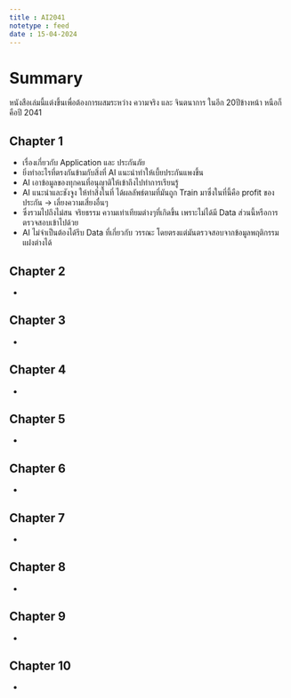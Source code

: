 ```yaml
---
title : AI2041
notetype : feed
date : 15-04-2024
---
```


# Summary
หนังสือเล่มนี้แต่งขึ้นเพื่อต้องการผสมระหว่าง ความจริง และ จินตนาการ ในอีก 20ปีข้างหน้า หนือก็คือปี 2041 

## Chapter 1
- เรื่องเกี่ยวกับ Application และ ประกันภัย
- ยิ่งทำอะไรที่ตรงกันข้ามกับสิ่งที่ AI แนะนำทำให้เบี้ยประกันแพงขึ้น
- AI เอาข้อมูลของทุกคนที่อนุญาติให้เข้าถึงไปทำการเรียนรู้ 
- AI แนะนำและชังจูง ให้ทำสิ่งในที่ ได้ผลลัพธ์ตามที่มันถูก Train มาซึ่งในที่นี้คือ profit ของประกัน -> เลี่ยงความเสี่ยงอื่นๆ
- ซึ่งรวมไปถึงไม่สน จริยธรรม ความเท่าเทียมต่างๆที่เกิดขึ้น เพราะไม่ได้มี Data ส่วนนี้หรือการตรวจสอบเข้าไปด้วย
- AI ไม่จำเป็นต้องได้รีบ Data ที่เกี่ยวกับ วรรณะ โดยตรงแต่มันตรวจสอบจากข้อมูลพฤติกรรมแฝงต่างได้

## Chapter 2
- 

## Chapter 3
- 

## Chapter 4
- 

## Chapter 5
- 

## Chapter 6
- 

## Chapter 7
- 

## Chapter 8
- 

## Chapter 9
- 

## Chapter 10
- 